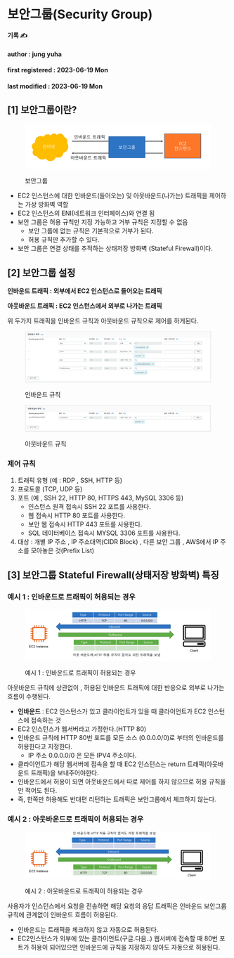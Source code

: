 # 보안그룹(Security Group)

**기록 ✍️**

#### author : jung yuha

#### first registered : 2023-06-19 Mon

#### last modified : 2023-06-19 Mon



## \[1] 보안그룹이란?

<figure><img src="../../.gitbook/assets/image (70).png" alt=""><figcaption><p> 보안그룹</p></figcaption></figure>

* EC2 인스턴스에 대한 인바운드(들어오는) 및 아웃바운드(나가는) 트래픽을 제어하는 가상 방화벽 역할
* EC2 인스턴스의 ENI(네트워크 인터페이스)와 연결 됨
* 보안 그룹은 허용 규칙만 지정 가능하고 거부 규칙은 지정할 수 없음
  * &#x20;보안 그룹에 없는 규칙은 기본적으로 거부가 된다.
  * 허용 규칙만 추가할 수 있다.
* 보안 그룹은 연결 상태를 추적하는 상태저장 방화벽 (Stateful Firewall)이다.

## \[2] 보안그룹 설정

**인바운드 트래픽 : 외부에서 EC2 인스턴스로 들어오는 트래픽**

**아웃바운드 트래픽 : EC2 인스턴스에서 외부로 나가는 트래픽**

위 두가지 트래픽을 인바운드 규칙과 아웃바운드 규칙으로 제어를 하게된다.

<figure><img src="../../.gitbook/assets/image (14).png" alt=""><figcaption><p> 인바운드 규칙 </p></figcaption></figure>

<figure><img src="../../.gitbook/assets/image (25).png" alt=""><figcaption><p> 아웃바운드 규칙</p></figcaption></figure>

### 제어 규칙

1. 트래픽 유형 (예 : RDP , SSH, HTTP 등)
2. 프로토콜 (TCP, UDP 등)
3. 포트 (예 , SSH 22, HTTP 80, HTTPS 443, MySQL 3306 등)
   * 인스턴스 원격 접속시 SSH 22 포트를 사용한다.
   * 웹 접속시 HTTP 80 포트를 사용한다.
   * 보안 웹 접속시 HTTP 443 포트를 사용한다.
   * SQL 데이터베이스 접속시 MYSQL 3306 포트를 사용한다.
4. 대상 : 개별 IP 주소 , IP 주소대역(CIDR Block) , 다른 보안 그룹 , AWS에서 IP 주소를 모아놓은 것(Prefix List)

## \[3] 보안그룹 Stateful Firewall(상태저장 방화벽) 특징&#x20;

### 예시 1 : 인바운드로 트래픽이 허용되는 경우

<figure><img src="../../.gitbook/assets/image (65).png" alt=""><figcaption><p> 예시 1 : 인바운드로 트래픽이 허용되는 경우</p></figcaption></figure>

아웃바운드 규칙에 상관없이 , 허용된 인바운드 트래픽에 대한 반응으로 외부로 나가는 흐름이 수행된다.

* **인바운드** : EC2 인스턴스가 있고 클라이언트가 있을 때 클라이언트가 EC2 인스턴스에 접속하는 것&#x20;
* EC2 인스턴스가 웹서버라고 가정한다.(HTTP 80)
* 인바운드 규칙에 HTTP 80번 포트를 모든 소스 (0.0.0.0/0)로 부터의 인바운드를 허용한다고 지정한다.
  * IP 주소 0.0.0.0/0 은 모든 IPV4 주소이다.
* 클라이언트가 해당 웹서버에 접속을 할 때 EC2 인스턴스는 return 트래픽(아웃바운드 트래픽)을 보내주어야한다.
* 인바운드에서 허용이 되면 아웃바운드에서 따로 제어를 하지 않으므로 허용 규칙을 안 적어도 된다.
* 즉, 한쪽만 허용해도 반대편 리턴하는 트래픽은 보안그룹에서 체크하지 않는다.

### 예시 2 : 아웃바운드로 트래픽이 허용되는 경우

<figure><img src="../../.gitbook/assets/image (20).png" alt=""><figcaption><p> 예시 2 : 아웃바운드로 트래픽이 허용되는 경우</p></figcaption></figure>

사용자가 인스턴스에서 요청을 전송하면 해당 요청의 응답 트래픽은 인바운드 보안그룹 규칙에 관계없이 인바운드 흐름이 허용된다.

* 인바운드는 트래픽을 체크하지 않고 자동으로 허용된다.
* EC2인스턴스가 외부에 있는 클라이언트(구글.다음..) 웹서버에 접속할 때 80번 포트가 허용이 되어있으면 인바운드에 규칙을 지정하지 않아도 자동으로 허용된다.
